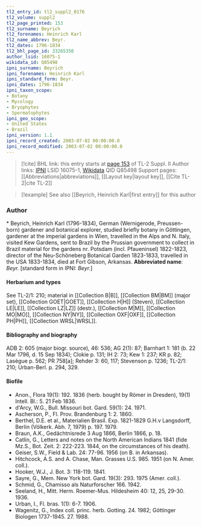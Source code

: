 ```yaml
---
tl2_entry_id: tl2_suppl2_0176
tl2_volume: suppl2
tl2_page_printed: 153
tl2_surname: Beyrich
tl2_forenames: Heinrich Karl
tl2_name_abbrev: Beyr.
tl2_dates: 1796-1834
tl2_bhl_page_id: 33265350
author_lsid: 16075-1
wikidata_id: Q85498
ipni_surname: Beyrich
ipni_forenames: Heinrich Karl
ipni_standard_form: Beyr.
ipni_dates: 1796-1834
ipni_taxon_scope: 
- Botany
- Mycology
- Bryophytes
- Spermatophytes
ipni_geo_scope: 
- United States
- Brazil
ipni_version: 1.1
ipni_record_created: 2003-07-02 00:00:00.0
ipni_record_modified: 2003-07-02 00:00:00.0
---
```


> [!cite] BHL link: this entry starts at [page 153](https://www.biodiversitylibrary.org/page/33265350) of TL-2 Suppl. II
> Author links: [IPNI](https://www.ipni.org/a/16075-1) LSID 16075-1, [Wikidata](https://www.wikidata.org/wiki/Q85498) QID Q85498
> Support pages: [[Abbreviations|abbreviations]], [[Layout key|layout key]], [[Cite TL-2|cite TL-2]]

> [!example] See also [[Beyrich, Heinrich Karl|first entry]] for this author

### Author

\* Beyrich, Heinrich Karl (1796-1834), German (Wernigerode, Preussen-born) gardener and botanical explorer, studied briefly botany in Göttingen, gardener at the imperial gardens in Wien, travelled in the Alps and N. Italy, visited Kew Gardens, sent to Brazil by the Prussian government to collect in Brazil material for the gardens nr. Potsdam (incl. Pfaueninsel) 1822-1823, director of the Neu-Schöneberg Botanical Garden 1823-1833, travelled in the USA 1833-1834, died at Fort Gibson, Arkansas. 
**Abbreviated name**: *Beyr.* \[standard form in IPNI: *Beyr.*\]

#### Herbarium and types

See TL-2/1: 210; material in [[Collection B|B]], [[Collection BM|BM]] (major set), [[Collection GOET|GOET]], [[Collection H|H]] (Steven), [[Collection LE|LE]], [[Collection LZ|LZ]] (destr.), [[Collection M|M]], [[Collection MO|MO]], [[Collection NY|NY]], [[Collection OXF|OXF]], [[Collection PH|PH]], [[Collection WRSL|WRSL]].

#### Bibliography and biography

ADB 2: 605 (major biogr. source), 46: 536; AG 2(1): 87; Barnhart 1: 181 (b. 22 Mar 1796, d. 15 Sep 1834); Clokie p. 131; IH 2: 73; Kew 1: 237; KR p. 82; Lasègue p. 562; PR 758\[a\]; Rehder 3: 60, 117; Stevenson p. 1236; TL-2/1: 210; Urban-Berl. p. 294, 329.

#### Biofile

- Anon., Flora 19(1): 192. 1836 (herb. bought by Römer in Dresden), 19(1) Intell. Bl.: 5. 21 Feb 1836.
- d'Arcy, W.G., Bull. Missouri bot. Gard. 59(1): 24. 1971.
- Ascherson, P., Fl. Prov. Brandenburg 1: 2. 1860.
- Berthel, D.E. et al., Materialien Brasil. Exp. 1821-1829 G.H.v Langsdorff, Berlin (Völkerk. Abh. 7, 1979) p. 197. 1979.
- Braun, A.K., Gedächtnisrede 3 Aug 1866, Berlin 1866, p. 18.
- Catlin, G., Letters and notes on the North American Indians 1841 (fide Mz.S., Bot. Zeit. 2: 222-223. 1844, on the circumstances of his death).
- Geiser, S.W., Field & Lab. 24: 77-96. 1956 (on B. in Arkansas).
- Hitchcock, A.S. and A. Chase, Man. Grasses U.S. 985. 1951 (on N. Amer. coll.).
- Hooker, W.J., J. Bot. 3: 118-119. 1841.
- Sayre, G., Mem. New York bot. Gard. 19(3): 293. 1975 (Amer. coll.).
- Schmid, G., Chamisso als Naturforscher 166. 1942.
- Seeland, H., Mitt. Herm. Roemer-Mus. Hildesheim 40: 12, 25, 29-30. 1936.
- Urban, I., Fl. bras. 1(1): 6-7. 1906.
- Wagenitz, G., Index coll. princ. herb. Gotting. 24. 1982; Göttinger Biologen 1737-1945. 27. 1988.

